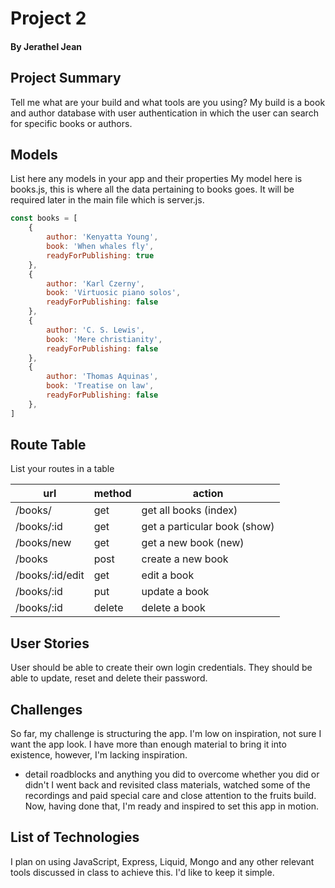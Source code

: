 # Project 2

#### By Jerathel Jean

## Project Summary

Tell me what are your build and what tools are you using?
My build is a book and author database with user authentication in which the user can search for specific books or authors. 

## Models ##

List here any models in your app and their properties
My model here is books.js, this is where all the data pertaining to books goes. It will be required later in the main file which is server.js.



``` js
const books = [
    {
        author: 'Kenyatta Young',
        book: 'When whales fly',
        readyForPublishing: true
    },
    {
        author: 'Karl Czerny',
        book: 'Virtuosic piano solos',
        readyForPublishing: false
    },
    {
        author: 'C. S. Lewis',
        book: 'Mere christianity',
        readyForPublishing: false
    },
    {
        author: 'Thomas Aquinas',
        book: 'Treatise on law',
        readyForPublishing: false
    },
]
````

## Route Table

List your routes in a table

| url           | method | action                       |
| ---------     | ------ | ---------------------------- |
| /books/       | get    | get all books (index)        |
| /books/:id    | get    | get a particular book (show) |
|/books/new     | get    | get a new book (new)         |
|/books         | post   | create a new book            |
|/books/:id/edit| get    | edit a book                  |
|/books/:id     | put    | update a book                |
|/books/:id     | delete | delete a book                |



## User Stories
User should be able to create their own login credentials. They should be able to update, reset and delete their password.

## Challenges
So far, my challenge is structuring the app. I'm low on inspiration, not sure I want the app look. I have more than enough material to bring it into existence, however, I'm lacking inspiration.

- detail roadblocks and anything you did to overcome whether you did or didn't
I went back and revisited class materials, watched some of the recordings and paid special care and close attention to the fruits build. Now, having done that, I'm ready and inspired to set this app in motion.

## List of Technologies
I plan on using JavaScript, Express, Liquid, Mongo and any other relevant tools discussed in class to achieve this. I'd like to keep it simple.
